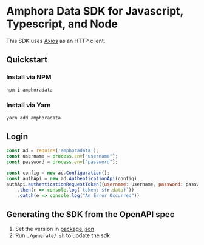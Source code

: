 # Amphora Data SDK for Javascript, Typescript, and Node

This SDK uses [Axios](https://github.com/axios/axios) as an HTTP client.

## Quickstart

### Install via NPM

```sh
npm i amphoradata
```

### Install via Yarn

```sh
yarn add amphoradata
```

## Login

```js
const ad = require('amphoradata');
const username = process.env["username"];
const password = process.env["password"];

const config = new ad.Configuration();
const authApi = new ad.AuthenticationApi(config)
authApi.authenticationRequestToken({username: username, password: password})
    .then(r => console.log(`token: ${r.data}`))
    .catch(e => console.log("An Error Occurred"))
```

## Generating the SDK from the OpenAPI spec

1. Set the version in [package.json](src/package.json)
2. Run `./generate/.sh` to update the sdk.